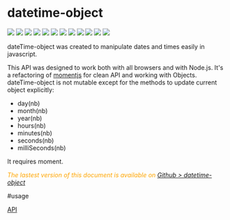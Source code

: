 
# datetime-object

<div style="display:inline">
      <a target="_blank" title="build" href="https://travis-ci.org/Sylvain59650/datetime-object"><img src="https://travis-ci.org/Sylvain59650/datetime-object.png?branch=master" /></a>
      <a target="_blank" title="version" href="https://www.npmjs.com/package/datetime-object"><img src="https://img.shields.io/npm/v/datetime-object.svg" /></a>
      <a target="_blank" title="package" href="https://github.com/Sylvain59650/datetime-object"><img src="https://img.shields.io/github/package-json/v/Sylvain59650/datetime-object.svg" /></a>
      <a target="_blank" title="dependencies" href="https://david-dm.org/Sylvain59650/datetime-object"><img src="https://img.shields.io/david/Sylvain59650/datetime-object.svg" /></a>
      <a target="_blank" title="dependencies graph" href="http://npm.anvaka.com/#/view/2d/datetime-object"><img src="https://img.shields.io/badge/dependencies-graph-blue.svg" /></a>
      <img src="https://img.shields.io/bundlephobia/min/datetime-object.svg" />
      <img src="https://img.shields.io/badge/eslint-ok-blue.svg" />
      <a target="_blank" title="tests" href="https://sylvain59650.github.io/datetime-object/"><img src="https://img.shields.io/badge/tests-passing-brightgreen.svg" /></a>
           <a target="_blank" title="downloads" href="https://www.jsdelivr.com/package/npm/datetime-object"><img src="https://data.jsdelivr.com/v1/package/npm/datetime-object/badge" /></a>
    <a target="_blank" title="cdn" href="https://cdn.jsdelivr.net/npm/datetime-object/distrib/datetime-object.min.js"><img src="https://img.shields.io/badge/cdn-jsdeliv-black.svg" /></a>
      <img src="https://img.shields.io/npm/l/datetime-object.svg" />
      <img src="https://hits.dwyl.com/Sylvain59650/datetime-object.svg" />
    </div>

dateTime-object  was created to manipulate dates and times easily in javascript.

This API was designed to work both with all browsers and with Node.js.
It's a refactoring of [momentjs](https://momentjs.com/) for clean API and working with Objects.
dateTime-object is not mutable except for the methods to update current object explicitly:
<ul><li>day(nb)</li><li>month(nb)</li><li>year(nb)</li><li>hours(nb)</li><li>minutes(nb)</li><li>seconds(nb)</li><li>milliSeconds(nb)</ul>
It requires moment.


 <div class="Note" style="color:orange;font-style:italic">
 
  The lastest version of this document is available on [Github > datetime-object](https://sylvain59650.github.io/datetime-object/)
</div>

#usage

<a href="https://sylvain59650.github.io/datetime-object/">API</a>